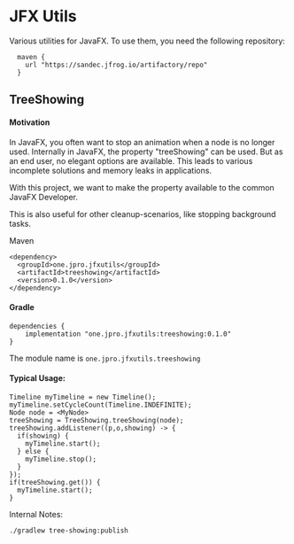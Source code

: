 # JFX Utils

Various utilities for JavaFX.
To use them, you need the following repository:
```
  maven {
    url "https://sandec.jfrog.io/artifactory/repo"
  }
```

## TreeShowing
#### Motivation
In JavaFX, you often want to stop an animation when a node is no longer used.
Internally in JavaFX, the property "treeShowing" can be used. But as an end user, no elegant options are available.
This leads to various incomplete solutions and memory leaks in applications.

With this project, we want to make the property available to the common JavaFX Developer.

This is also useful for other cleanup-scenarios, like stopping background tasks.

Maven
```
<dependency>
  <groupId>one.jpro.jfxutils</groupId>
  <artifactId>treeshowing</artifactId>
  <version>0.1.0</version>
</dependency>
```

#### Gradle
```
dependencies {
    implementation "one.jpro.jfxutils:treeshowing:0.1.0"
}
```
The module name is `one.jpro.jfxutils.treeshowing`

#### Typical Usage:
```
Timeline myTimeline = new Timeline();
myTimeline.setCycleCount(Timeline.INDEFINITE);
Node node = <MyNode>
treeShowing = TreeShowing.treeShowing(node);
treeShowing.addListener((p,o,showing) -> {
  if(showing) {
    myTimeline.start();
  } else {
    myTimeline.stop();
  }
});
if(treeShowing.get()) {
  myTimeline.start();
}
```

Internal Notes:
```
./gradlew tree-showing:publish
```